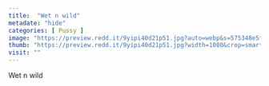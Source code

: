 ```yaml
---
title:  "Wet n wild"
metadate: "hide"
categories: [ Pussy ]
image: "https://preview.redd.it/9yipi40d21p51.jpg?auto=webp&s=575348e5f1de611b5cfd6f2f73ee580d1122e462"
thumb: "https://preview.redd.it/9yipi40d21p51.jpg?width=1080&crop=smart&auto=webp&s=956f3a83bcf3b6fa6682f7a5e00e7d5bf67fca10"
visit: ""
---
```

Wet n wild

